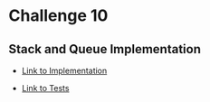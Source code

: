 # Challenge 10

## Stack and Queue Implementation

* [Link to Implementation](/implementations/stackAndQueue.js)

* [Link to Tests](/implementations/__tests__/stack-queue.test.js)
